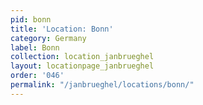 ```yaml
---
pid: bonn
title: 'Location: Bonn'
category: Germany
label: Bonn
collection: location_janbrueghel
layout: locationpage_janbrueghel
order: '046'
permalink: "/janbrueghel/locations/bonn/"
---
```

